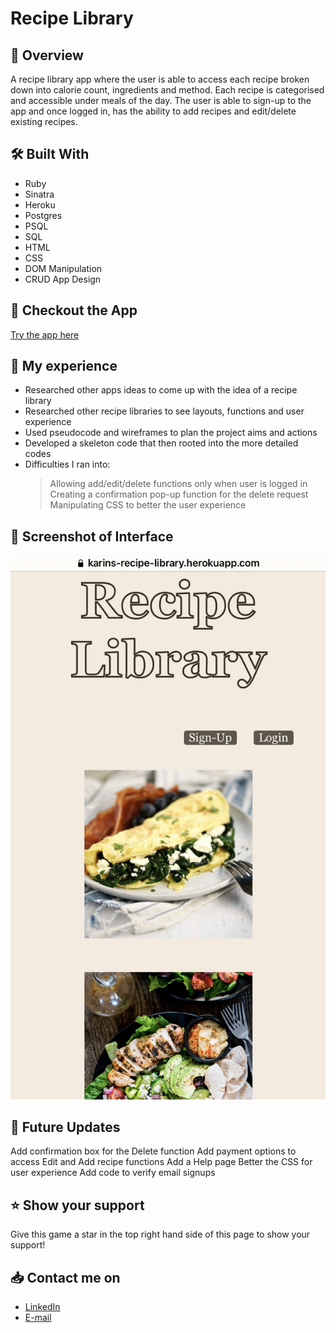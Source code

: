 # Recipe Library

## :helicopter: Overview
A recipe library app where the user is able to access each recipe broken down into calorie count, ingredients and method. Each recipe is categorised and accessible under meals of the day. The user is able to sign-up to the app and once logged in, has the ability to add recipes and edit/delete existing recipes. 

## :hammer_and_wrench: Built With 
- Ruby
- Sinatra
- Heroku
- Postgres
- PSQL
- SQL
- HTML
- CSS
- DOM Manipulation
- CRUD App Design

## :iphone: Checkout the App
[Try the app here](https://karins-recipe-library.herokuapp.com/)

## :mag_right: My experience
- Researched other apps ideas to come up with the idea of a recipe library
- Researched other recipe libraries to see layouts, functions and user experience
- Used pseudocode and wireframes to plan the project aims and actions
- Developed a skeleton code that then rooted into the more detailed codes
- Difficulties I ran into:
  > Allowing add/edit/delete functions only when user is logged in
  > Creating a confirmation pop-up function for the delete request
  > Manipulating CSS to better the user experience

## :camera_flash: Screenshot of Interface
![](https://github.com/karinzaki/recipe_library/blob/master/interface_screenshot.jpg)

## :compass: Future Updates
Add confirmation box for the Delete function
Add payment options to access Edit and Add recipe functions
Add a Help page
Better the CSS for user experience
Add code to verify email signups

## :star: Show your support
Give this game a star in the top right hand side of this page to show your support!

## :inbox_tray: Contact me on
- [LinkedIn](https://www.linkedin.com/in/karin-zaki-2bb3b2130)
- [E-mail](mailto:karin.zaki@hotmail.com)

